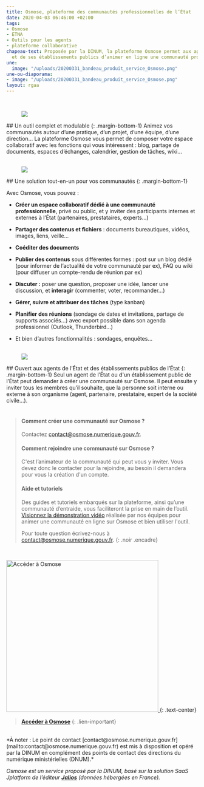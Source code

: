```yaml
---
title: Osmose, plateforme des communautés professionnelles de l’État
date: 2020-04-03 06:46:00 +02:00
tags:
- Osmose
- ETNA
- Outils pour les agents
- plateforme collaborative
chapeau-text: Proposée par la DINUM, la plateforme Osmose permet aux agents de l’État
  et de ses établissements publics d’animer en ligne une communauté professionnelle.
une:
  image: "/uploads/20200331_bandeau_produit_service_Osmose.png"
une-ou-diaporama:
- image: "/uploads/20200331_bandeau_produit_service_Osmose.png"
layout: rgaa
---
```


<div class="conteneur-iframe seize-neuvieme">
<div class="dailymotion_player" width="100%" height="100%" videoID="x85nruz" theme="light" rel="0" controls="1" showinfo="1" autoplay="0"></div>
</div>

<br>

<figure class='image-left' style='width: 7%;'>
<img src="/uploads/swiss-army-knife_bleu.png"/>
</figure>## Un outil complet et modulable
{: .margin-bottom-1}
Animez vos communautés autour d’une pratique, d’un projet, d’une équipe, d’une direction… La plateforme Osmose vous permet de composer votre espace collaboratif avec les fonctions qui vous intéressent : blog, partage de documents, espaces d’échanges, calendrier, gestion de tâches, wiki…
<br>
<br>

<figure class='image-left' style='width: 6%;'>
<img src="/uploads/picto-intervention.png"/>
</figure>## Une solution tout-en-un pour vos communautés
{: .margin-bottom-1}

Avec Osmose, vous pouvez :

* **Créer un espace collaboratif dédié à une communauté professionnelle**, privé ou public, et y inviter des participants internes et externes à l’État (partenaires, prestataires, experts…)

* **Partager des contenus et fichiers** : documents bureautiques, vidéos, images, liens, veille…

* **Coéditer des documents**

* **Publier des contenus** sous différentes formes : post sur un blog dédié (pour informer de l’actualité de votre communauté par ex), FAQ ou wiki (pour diffuser un compte-rendu de réunion par ex)

* **Discuter :** poser une question, proposer une idée, lancer une discussion, et **interagir** (commenter, voter, recommander...)

* **Gérer, suivre et attribuer des tâches** (type kanban)

* **Planifier des réunions** (sondage de dates et invitations, partage de supports associés…) avec export possible dans son agenda professionnel (Outlook, Thunderbird…)

* Et bien d’autres fonctionnalités : sondages, enquêtes…
  <br>
  <br>

<figure class='image-left' style='width: 6%;'>
<img src="/uploads/group-bleu.png"/>
</figure>## Ouvert aux agents de l’État et des établissements publics de l’État
{: .margin-bottom-1}
Seul un agent de l’État ou d'un établissement public de l’État peut demander à créer une communauté sur Osmose. Il peut ensuite y inviter tous les membres qu’il souhaite, que la personne soit interne ou externe à son organisme (agent, partenaire, prestataire, expert de la société civile…).
<br>
<br>

> #### Comment créer une communauté sur Osmose ?
>
> Contactez <a href="mailto:contact@osmose.numerique.gouv.fr?subject=Demande de création de communauté sur Osmose">contact@osmose.numerique.gouv.fr</a>.
> <br>
>
> #### Comment rejoindre une communauté sur Osmose ?
>
> C'est l’animateur de la communauté qui peut vous y inviter.
> Vous devez donc le contacter pour la rejoindre, au besoin il demandera pour vous la création d'un compte.
> <br>
>
> #### Aide et tutoriels
>
> Des guides et tutoriels embarqués sur la plateforme, ainsi qu’une communauté d’entraide, vous faciliteront la prise en main de l’outil.
> <br>[Visionnez la démonstration vidéo](https://dai.ly/x7u6p1z) réalisée par nos équipes pour animer une communauté en ligne sur Osmose et bien utiliser l'outil.
> <br>
>
> Pour toute question écrivez-nous à [contact@osmose.numerique.gouv.fr](mailto:contact@osmose.numerique.gouv.fr).
> {: .noir .encadre}

<br>

<a href="https://osmose.numerique.gouv.fr/"><img src="/uploads/capture-osmose-home2.png" width="400" alt="Accéder à Osmose"/>
</a>
{: .text-center}

> **[Accéder à Osmose](https://osmose.numerique.gouv.fr/)**
> {: .lien-important}

<br>
*À noter : Le point de contact [contact@osmose.numerique.gouv.fr](mailto:contact@osmose.numerique.gouv.fr) est mis à disposition et opéré par la DINUM en complément des points de contact des directions du numérique ministérielles (DNUM).*

*Osmose est un service proposé par la DINUM, basé sur la solution SaaS Jplatform de l’éditeur **[Jalios](https://www.jalios.com)** (données hébergées en France).*